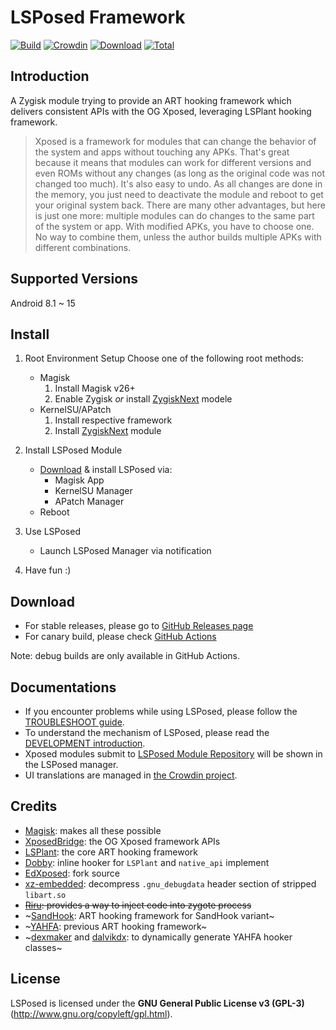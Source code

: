 # LSPosed Framework

[![Build](https://img.shields.io/github/actions/workflow/status/JingMatrix/LSPosed/core.yml?branch=master&event=push&logo=github&label=Build)](https://github.com/JingMatrix/LSPosed/actions/workflows/core.yml?query=event%3Apush+branch%3Amaster+is%3Acompleted) [![Crowdin](https://img.shields.io/badge/Localization-Crowdin-blueviolet?logo=Crowdin)](https://crowdin.com/project/lsposed_jingmatrix) [![Download](https://img.shields.io/github/v/release/JingMatrix/LSPosed?color=orange&logoColor=orange&label=Download&logo=DocuSign)](https://github.com/JingMatrix/LSPosed/releases/latest) [![Total](https://shields.io/github/downloads/JingMatrix/LSPosed/total?logo=Bookmeter&label=Counts&logoColor=yellow&color=yellow)](https://github.com/JingMatrix/LSPosed/releases)

## Introduction 

A Zygisk module trying to provide an ART hooking framework which delivers consistent APIs with the OG Xposed, leveraging LSPlant hooking framework.

> Xposed is a framework for modules that can change the behavior of the system and apps without touching any APKs. That's great because it means that modules can work for different versions and even ROMs without any changes (as long as the original code was not changed too much). It's also easy to undo. As all changes are done in the memory, you just need to deactivate the module and reboot to get your original system back. There are many other advantages, but here is just one more: multiple modules can do changes to the same part of the system or app. With modified APKs, you have to choose one. No way to combine them, unless the author builds multiple APKs with different combinations.

## Supported Versions

Android 8.1 ~ 15

## Install

1. Root Environment Setup
   Choose one of the following root methods:
   - Magisk
     1. Install Magisk v26+
     2. Enable Zygisk *or* install [ZygiskNext](https://github.com/Dr-TSNG/ZygiskNext) modele
   - KernelSU/APatch
     1. Install respective framework
     2. Install [ZygiskNext](https://github.com/Dr-TSNG/ZygiskNext) module

2. Install LSPosed Module
   - [Download](#download) & install LSPosed via:  
     - Magisk App
     - KernelSU Manager
     - APatch Manager
   - Reboot

3. Use LSPosed 
   - Launch LSPosed Manager via notification

4. Have fun :)

## Download

- For stable releases, please go to [GitHub Releases page](https://github.com/JingMatrix/LSPosed/releases)
- For canary build, please check [GitHub Actions](https://github.com/JingMatrix/LSPosed/actions/workflows/core.yml?query=branch%3Amaster)


Note: debug builds are only available in GitHub Actions.

## Documentations

- If you encounter problems while using LSPosed, please follow the [TROUBLESHOOT guide](TROUBLESHOOT.md).
- To understand the mechanism of LSPosed, please read the [DEVELOPMENT introduction](DEVELOPMENT.md).
- Xposed modules submit to [LSPosed Module Repository](https://github.com/Xposed-Modules-Repo) will be shown in the LSPosed manager.
- UI translations are managed in [the Crowdin project](https://crowdin.com/project/lsposed_jingmatrix).


## Credits 

- [Magisk](https://github.com/topjohnwu/Magisk/): makes all these possible
- [XposedBridge](https://github.com/rovo89/XposedBridge): the OG Xposed framework APIs
- [LSPlant](https://github.com/JingMatrix/LSPlant): the core ART hooking framework
- [Dobby](https://github.com/JingMatrix/Dobby): inline hooker for `LSPlant` and `native_api` implement
- [EdXposed](https://github.com/ElderDrivers/EdXposed): fork source
- [xz-embedded](https://github.com/tukaani-project/xz-embedded): decompress `.gnu_debugdata` header section of stripped `libart.so`
- ~~[Riru](https://github.com/RikkaApps/Riru): provides a way to inject code into zygote process~~
- ~[SandHook](https://github.com/ganyao114/SandHook/): ART hooking framework for SandHook variant~
- ~[YAHFA](https://github.com/rk700/YAHFA): previous ART hooking framework~
- ~[dexmaker](https://github.com/linkedin/dexmaker) and [dalvikdx](https://github.com/JakeWharton/dalvik-dx): to dynamically generate YAHFA hooker classes~

## License

LSPosed is licensed under the **GNU General Public License v3 (GPL-3)** (http://www.gnu.org/copyleft/gpl.html).
